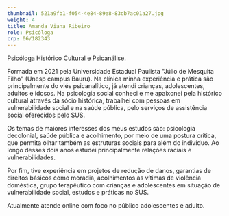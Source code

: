 ```yaml
---
thumbnail: 521a9fb1-f054-4e84-89e8-83db7ac01a27.jpg
weight: 4
title: Amanda Viana Ribeiro
role: Psicóloga
crp: 06/182343
---
```

Psicóloga Histórico Cultural e Psicanálise.

Formada em 2021 pela Universidade Estadual Paulista "Júlio de Mesquita Filho" (Unesp campus Bauru). Na clínica minha experiência e prática são principalmente do viés psicanalítico, já atendi crianças, adolescentes, adultos e idosos. Na psicologia social conheci e me apaixonei pela histórico cultural através da sócio histórica, trabalhei com pessoas em vulnerabilidade social e na saúde pública, pelo serviços de assistência social oferecidos pelo SUS. 

Os temas de maiores interesses dos meus estudos são: psicologia decolonial, saúde pública e acolhimento, por meio de uma postura crítica, que permita olhar também as estruturas sociais para além do indivíduo. Ao longo desses dois anos estudei principalmente relações raciais e vulnerabilidades.  

Por fim, tive experiência em projetos de redução de danos, garantias de direitos básicos como moradia, acolhimentos as vítimas de violência doméstica, grupo terapêutico com crianças e adolescentes em situação de vulnerabilidade social, estudos e práticas no SUS. 

Atualmente atende online com foco no público adolescentes e adulto.